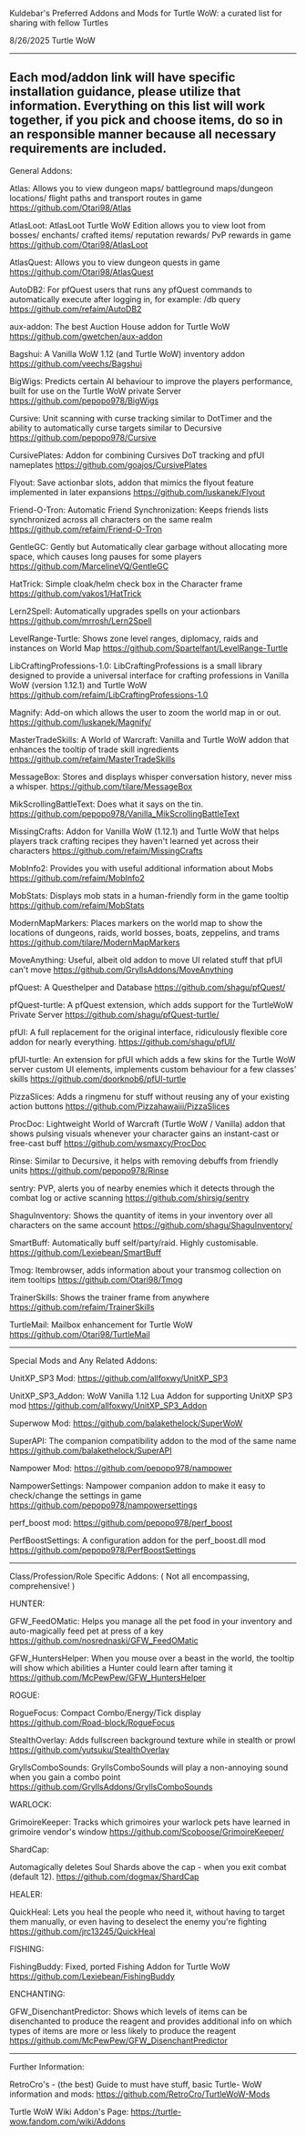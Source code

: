 Kuldebar's Preferred Addons and Mods for Turtle WoW: a curated list for sharing with fellow Turtles

8/26/2025 Turtle WoW

--------------------------------------
Each mod/addon link will have specific installation guidance, please utilize that information. Everything on this list will work together, if you pick and choose items, do so in an responsible manner because all necessary requirements are included.
--------------------------------------

General Addons:

Atlas: 
Allows you to view dungeon maps/ battleground maps/dungeon locations/ flight paths and transport routes in game
https://github.com/Otari98/Atlas

AtlasLoot: 
AtlasLoot Turtle WoW Edition allows you to view loot from bosses/ enchants/ crafted items/ reputation rewards/ PvP rewards in game
https://github.com/Otari98/AtlasLoot

AtlasQuest: 
Allows you to view dungeon quests in game
https://github.com/Otari98/AtlasQuest

AutoDB2: 
For pfQuest users that runs any pfQuest commands to automatically execute after logging in, for example: /db query
https://github.com/refaim/AutoDB2

aux-addon: 
The best Auction House addon for Turtle WoW
https://github.com/gwetchen/aux-addon

Bagshui: 
A Vanilla WoW 1.12 (and Turtle WoW) inventory addon
https://github.com/veechs/Bagshui

BigWigs: 
Predicts certain AI behaviour to improve the players performance, built for use on the Turtle WoW private Server
https://github.com/pepopo978/BigWigs

Cursive: 
Unit scanning with curse tracking similar to DotTimer and the ability to automatically curse targets similar to Decursive
https://github.com/pepopo978/Cursive

CursivePlates: 
Addon for combining Cursives DoT tracking and pfUI nameplates
https://github.com/goajos/CursivePlates

Flyout: 
Save actionbar slots, addon that mimics the flyout feature implemented in later expansions
https://github.com/luskanek/Flyout

Friend-O-Tron: 
Automatic Friend Synchronization: Keeps friends lists synchronized across all characters on the same realm
https://github.com/refaim/Friend-O-Tron

GentleGC: 
Gently but Automatically clear garbage without allocating more space, which causes long pauses for some players
https://github.com/MarcelineVQ/GentleGC

HatTrick: 
Simple cloak/helm check box in the Character frame
https://github.com/vakos1/HatTrick

Lern2Spell: 
Automatically upgrades spells on your actionbars
https://github.com/mrrosh/Lern2Spell

LevelRange-Turtle: 
Shows zone level ranges, diplomacy, raids and instances on World Map
https://github.com/Spartelfant/LevelRange-Turtle

LibCraftingProfessions-1.0: 
LibCraftingProfessions is a small library designed to provide a universal interface for crafting professions in Vanilla WoW (version 1.12.1) and Turtle WoW
https://github.com/refaim/LibCraftingProfessions-1.0

Magnify: 
Add-on which allows the user to zoom the world map in or out.
https://github.com/luskanek/Magnify/

MasterTradeSkills: 
A World of Warcraft: Vanilla and Turtle WoW addon that enhances the tooltip of trade skill ingredients
https://github.com/refaim/MasterTradeSkills

MessageBox: 
Stores and displays whisper conversation history, never miss a whisper.
https://github.com/tilare/MessageBox

MikScrollingBattleText: 
Does what it says on the tin.
https://github.com/pepopo978/Vanilla_MikScrollingBattleText

MissingCrafts: 
Addon for Vanilla WoW (1.12.1) and Turtle WoW that helps players track crafting recipes they haven't learned yet across their characters
https://github.com/refaim/MissingCrafts

MobInfo2: 
Provides you with useful additional information about Mobs
https://github.com/refaim/MobInfo2

MobStats: 
Displays mob stats in a human-friendly form in the game tooltip
https://github.com/refaim/MobStats

ModernMapMarkers: 
Places markers on the world map to show the locations of dungeons, raids, world bosses, boats, zeppelins, and trams
https://github.com/tilare/ModernMapMarkers

MoveAnything: 
Useful, albeit old addon to move UI related stuff that pfUI can't move
https://github.com/GryllsAddons/MoveAnything

pfQuest:
A Questhelper and Database
https://github.com/shagu/pfQuest/

pfQuest-turtle: 
A pfQuest extension, which adds support for the TurtleWoW Private Server
https://github.com/shagu/pfQuest-turtle/

pfUI: 
A full replacement for the original interface, ridiculously flexible core addon for nearly everything.
https://github.com/shagu/pfUI/

pfUI-turtle: 
An extension for pfUI which adds a few skins for the Turtle WoW server custom UI elements, implements custom behaviour for a few classes' skills
https://github.com/doorknob6/pfUI-turtle

PizzaSlices: 
Adds a ringmenu for stuff without reusing any of your existing action buttons
https://github.com/Pizzahawaiii/PizzaSlices

ProcDoc: 
Lightweight World of Warcraft (Turtle WoW / Vanilla) addon that shows pulsing visuals whenever your character gains an instant-cast or free-cast buff
https://github.com/wsmaxcy/ProcDoc

Rinse: 
Similar to Decursive, it helps with removing debuffs from friendly units
https://github.com/pepopo978/Rinse

sentry: 
PVP, alerts you of nearby enemies which it detects through the combat log or active scanning
https://github.com/shirsig/sentry

ShaguInventory: 
Shows the quantity of items in your inventory over all characters on the same account
https://github.com/shagu/ShaguInventory/

SmartBuff: 
Automatically buff self/party/raid. Highly customisable.
https://github.com/Lexiebean/SmartBuff

Tmog: 
Itembrowser, adds information about your transmog collection on item tooltips
https://github.com/Otari98/Tmog

TrainerSkills: 
Shows the trainer frame from anywhere
https://github.com/refaim/TrainerSkills

TurtleMail: 
Mailbox enhancement for Turtle WoW
https://github.com/Otari98/TurtleMail

--------------------------------------

Special Mods and Any Related Addons:

UnitXP_SP3 Mod: 
https://github.com/allfoxwy/UnitXP_SP3

UnitXP_SP3_Addon: 
WoW Vanilla 1.12 Lua Addon for supporting UnitXP SP3 mod
https://github.com/allfoxwy/UnitXP_SP3_Addon

Superwow Mod: 
https://github.com/balakethelock/SuperWoW

SuperAPI: The companion compatibility addon to the mod of the same name
https://github.com/balakethelock/SuperAPI

Nampower Mod: 
https://github.com/pepopo978/nampower

NampowerSettings: Nampower companion addon to make it easy to check/change the settings in game
https://github.com/pepopo978/nampowersettings

perf_boost mod: 
https://github.com/pepopo978/perf_boost

PerfBoostSettings: A configuration addon for the perf_boost.dll mod
https://github.com/pepopo978/PerfBoostSettings

--------------------------------------

Class/Profession/Role Specific Addons:
( Not all encompassing, comprehensive! )

HUNTER:

GFW_FeedOMatic: 
Helps you manage all the pet food in your inventory and auto-magically feed pet at press of a key
https://github.com/nosrednaski/GFW_FeedOMatic

GFW_HuntersHelper: 
When you mouse over a beast in the world, the tooltip will show which abilities a Hunter could learn after taming it
https://github.com/McPewPew/GFW_HuntersHelper

ROGUE:

RogueFocus: 
Compact Combo/Energy/Tick display
https://github.com/Road-block/RogueFocus

StealthOverlay: 
Adds fullscreen background texture while in stealth or prowl
https://github.com/yutsuku/StealthOverlay

GryllsComboSounds: 
GryllsComboSounds will play a non-annoying sound when you gain a combo point
https://github.com/GryllsAddons/GryllsComboSounds

WARLOCK:

GrimoireKeeper: 
Tracks which grimoires your warlock pets have learned in grimoire vendor's window
https://github.com/Scoboose/GrimoireKeeper/

ShardCap: 

Automagically deletes Soul Shards above the cap - when you exit combat (default 12).
https://github.com/dogmax/ShardCap

HEALER:

QuickHeal: 
Lets you heal the people who need it, without having to target them manually, or even having to deselect the enemy you're fighting
https://github.com/jrc13245/QuickHeal

FISHING:

FishingBuddy: 
Fixed, ported Fishing Addon for Turtle WoW
https://github.com/Lexiebean/FishingBuddy

ENCHANTING:

GFW_DisenchantPredictor: 
Shows which levels of items can be disenchanted to produce the reagent and provides additional info on which types of items are more or less likely to produce the reagent
https://github.com/McPewPew/GFW_DisenchantPredictor

--------------------------------------
Further Information:

RetroCro's - (the best) Guide to must have stuff, basic Turtle- WoW information and mods:
https://github.com/RetroCro/TurtleWoW-Mods

Turtle WoW Wiki Addon's Page:
https://turtle-wow.fandom.com/wiki/Addons


